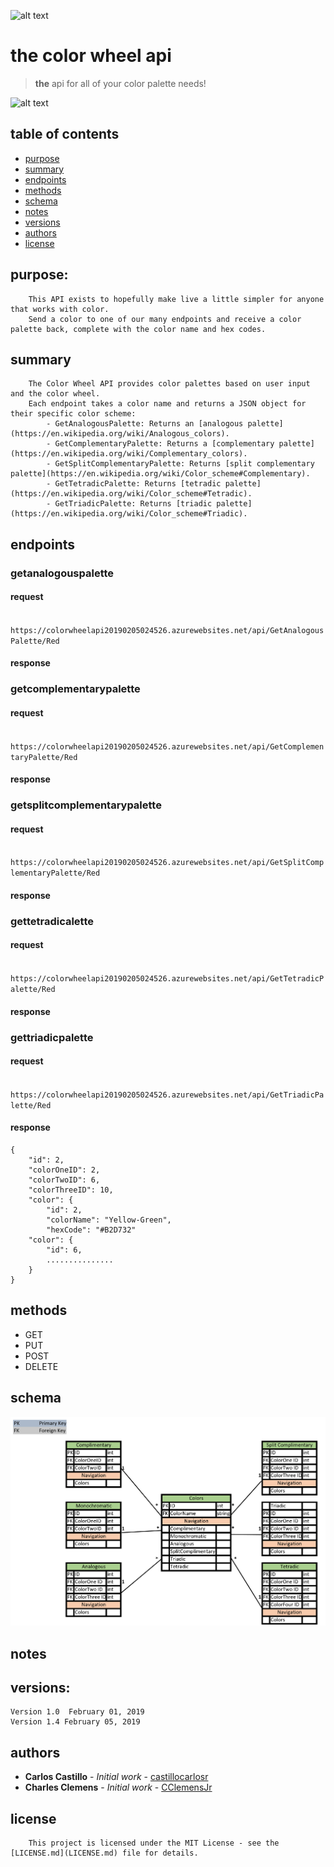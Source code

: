 ![alt text](https://github.com/clothing-color-coordinator/API/blob/master/assets/colorBar1.jpg "Colors")

# the color wheel api
> **the** api for all of your color palette needs!

![alt text](https://github.com/clothing-color-coordinator/API/blob/master/assets/colorBar2.jpg "Colors")

## table of contents
* [purpose](#purpose)
* [summary](#summary)
* [endpoints](#endpoints)
* [methods](#methods)
* [schema](#schema)
* [notes](#notes)
* [versions](#versions)
* [authors](#authors)
* [license](#license)



## purpose:
```
	This API exists to hopefully make live a little simpler for anyone that works with color.
	Send a color to one of our many endpoints and receive a color palette back, complete with the color name and hex codes.
```

## summary
```
	The Color Wheel API provides color palettes based on user input and the color wheel.
	Each endpoint takes a color name and returns a JSON object for their specific color scheme:
		- GetAnalogousPalette: Returns an [analogous palette](https://en.wikipedia.org/wiki/Analogous_colors).
		- GetComplementaryPalette: Returns a [complementary palette](https://en.wikipedia.org/wiki/Complementary_colors).
		- GetSplitComplementaryPalette: Returns [split complementary palette](https://en.wikipedia.org/wiki/Color_scheme#Complementary).
		- GetTetradicPalette: Returns [tetradic palette](https://en.wikipedia.org/wiki/Color_scheme#Tetradic).
		- GetTriadicPalette: Returns [triadic palette](https://en.wikipedia.org/wiki/Color_scheme#Triadic).
```

## endpoints
### getanalogouspalette
#### request
`	https://colorwheelapi20190205024526.azurewebsites.net/api/GetAnalogousPalette/Red `

#### response

### getcomplementarypalette
#### request
`	https://colorwheelapi20190205024526.azurewebsites.net/api/GetComplementaryPalette/Red `

#### response

### getsplitcomplementarypalette
#### request
`	https://colorwheelapi20190205024526.azurewebsites.net/api/GetSplitComplementaryPalette/Red `

#### response

### gettetradicalette
#### request
`	https://colorwheelapi20190205024526.azurewebsites.net/api/GetTetradicPalette/Red `

#### response

### gettriadicpalette
#### request
`	https://colorwheelapi20190205024526.azurewebsites.net/api/GetTriadicPalette/Red `

#### response

```
{
    "id": 2,
    "colorOneID": 2,
    "colorTwoID": 6,
    "colorThreeID": 10,
    "color": {
        "id": 2,
        "colorName": "Yellow-Green",
        "hexCode": "#B2D732"
    "color": {
        "id": 6,
        ...............       
    }
}
```
## methods
* GET
* PUT
* POST
* DELETE


## schema
![](assets/MidtermTables.PNG?raw=true)

## notes


## versions:
```
Version 1.0  February 01, 2019
Version 1.4 February 05, 2019
```


## authors
* **Carlos Castillo** - *Initial work* - [castillocarlosr](https://github.com/castillocarlosr])
* **Charles Clemens** - *Initial work* - [CClemensJr](https://github.com/CClemensJr)

## license
```
	This project is licensed under the MIT License - see the [LICENSE.md](LICENSE.md) file for details.
```